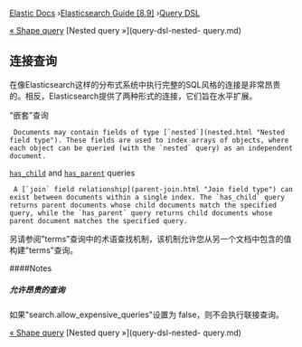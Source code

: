 

[Elastic Docs](/guide/) ›[Elasticsearch Guide [8.9]](index.md) ›[Query
DSL](query-dsl.md)

[« Shape query](query-dsl-shape-query.md) [Nested query »](query-dsl-nested-
query.md)

## 连接查询

在像Elasticsearch这样的分布式系统中执行完整的SQL风格的连接是非常昂贵的。相反，Elasticsearch提供了两种形式的连接，它们旨在水平扩展。

"嵌套"查询

     Documents may contain fields of type [`nested`](nested.html "Nested field type"). These fields are used to index arrays of objects, where each object can be queried (with the `nested` query) as an independent document. 
[`has_child`](query-dsl-has-child-query.html "Has child query") and
[`has_parent`](query-dsl-has-parent-query.html "Has parent query") queries

     A [`join` field relationship](parent-join.html "Join field type") can exist between documents within a single index. The `has_child` query returns parent documents whose child documents match the specified query, while the `has_parent` query returns child documents whose parent document matches the specified query. 

另请参阅"terms"查询中的术语查找机制，该机制允许您从另一个文档中包含的值构建"terms"查询。

####Notes

##### 允许昂贵的查询

如果"search.allow_expensive_queries"设置为 false，则不会执行联接查询。

[« Shape query](query-dsl-shape-query.md) [Nested query »](query-dsl-nested-
query.md)
